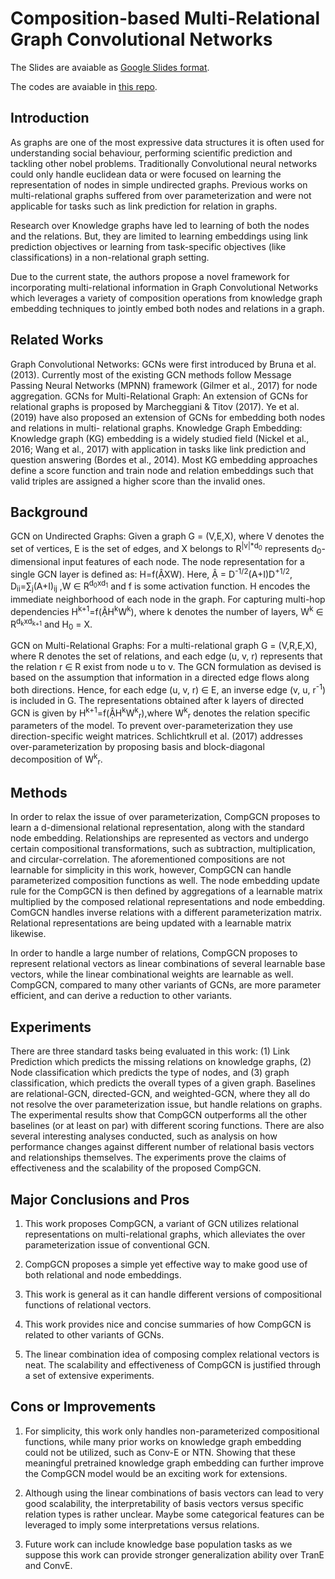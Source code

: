 # Composition-based Multi-Relational Graph Convolutional Networks

The Slides are avaiable as [Google Slides format](https://github.com/malllabiisc/CompGCN).

The codes are avaiable in [this repo](https://github.com/malllabiisc/CompGCN).

## Introduction

As graphs are one of the most expressive data structures it is often used for understanding social behaviour, performing scientific prediction and tackling other nobel problems. Traditionally  Convolutional neural networks could only handle euclidean data or were focused on learning the representation of nodes in simple undirected graphs. Previous works on multi-relational graphs suffered from over parameterization and were not applicable for tasks such as link prediction for relation in graphs.

Research over Knowledge graphs have led to learning of both the nodes and the relations.  But, they are limited to learning embeddings using link prediction objectives or learning from task-specific objectives (like classifications) in a non-relational graph setting.

Due to the current state, the authors propose a novel framework for incorporating multi-relational information in Graph Convolutional Networks which leverages a variety of composition operations from knowledge graph embedding techniques to jointly embed both nodes and relations in a graph.

## Related Works

Graph Convolutional Networks: GCNs were first introduced by Bruna et al. (2013). Currently most of the existing GCN methods follow Message Passing Neural Networks (MPNN) framework (Gilmer et al., 2017) for node aggregation.
GCNs for Multi-Relational Graph: An extension of GCNs for relational graphs is proposed by Marcheggiani & Titov (2017). Ye et al. (2019) have also proposed an extension of GCNs for embedding both nodes and relations in multi- relational graphs.
Knowledge Graph Embedding: Knowledge graph (KG) embedding is a widely studied field (Nickel et al., 2016; Wang et al., 2017) with application in tasks like link prediction and question answering (Bordes et al., 2014). Most KG embedding approaches define a score function and train node and relation embeddings such that valid triples are assigned a higher score than the invalid ones.

## Background

GCN on Undirected Graphs: Given a graph G = (V,E,X), where V denotes the set of vertices, E is the set of edges, and  X belongs to R<sup>|v|*d<sub>0</sub></sup> represents d<sub>0</sub>-dimensional input features of each node. The node representation for a single GCN layer is defined as: H=f(ẬXW). Here, Ậ = D<sup>-1/2</sup>(A+I)D<sup>+1/2</sup>,  D<sub>ii</sub>=∑<sub>j</sub>(A+I)<sub>ij</sub> ,W ∈ R<sup>d<sub>0</sub>xd<sub>1</sub></sup> and f is some activation function. H encodes the immediate neighborhood of each node in the graph. For capturing multi-hop dependencies H<sup>k+1</sup>=f(ẬH<sup>k</sup>W<sup>k</sup>), where k denotes the number of layers, W<sup>k</sup> ∈ R<sup>d<sub>k</sub>xd<sub>k+1</sub></sup> and H<sub>0</sub> = X.

GCN on Multi-Relational Graphs: For a multi-relational graph G = (V,R,E,X), where R denotes the set of relations, and each edge (u, v, r) represents that the relation r ∈ R exist from node u to v. The GCN formulation as devised is based on the assumption that information in a directed edge flows along both directions. Hence, for each edge (u, v, r) ∈ E, an inverse edge (v, u, r<sup>-1</sup>) is included in G. The representations obtained after k layers of directed GCN is given by H<sup>k+1</sup>=f(ẬH<sup>k</sup>W<sup>k</sup><sub>r</sub>),where W<sup>k</sup><sub>r</sub> denotes the relation specific parameters of the model. To prevent over-parameterization they use direction-specific weight matrices. Schlichtkrull et al. (2017) addresses over-parameterization by proposing basis and block-diagonal decomposition of W<sup>k</sup><sub>r</sub>.


## Methods

In order to relax the issue of over parameterization, CompGCN proposes to learn a d-dimensional relational representation, along with the standard node embedding. Relationships are represented as vectors and undergo certain compositional transformations, such as subtraction, multiplication, and circular-correlation. The aforementioned compositions are not learnable for simplicity in this work, however, CompGCN can handle parameterized composition functions as well. The node embedding update rule for the CompGCN is then defined by aggregations of a learnable matrix multiplied by the composed relational representations and node embedding. ComGCN handles inverse relations with a different parameterization matrix. Relational representations are being updated with a learnable matrix likewise.

In order to handle a large number of relations, CompGCN proposes to represent relational vectors as linear combinations of several learnable base vectors, while the linear combinational weights are learnable as well. CompGCN, compared to many other variants of GCNs, are more parameter efficient, and can derive a reduction to other variants.

## Experiments

There are three standard tasks being evaluated in this work: (1) Link Prediction which predicts the missing relations on knowledge graphs, (2) Node classification which predicts the type of nodes, and (3) graph classification, which predicts the overall types of a given graph. Baselines are relational-GCN, directed-GCN, and weighted-GCN, where they all do not resolve the over parameterization issue, but handle relations on graphs. The experimental results show that CompGCN outperforms all the other baselines (or at least on par) with different scoring functions. There are also several interesting analyses conducted, such as analysis on how performance changes against different number of relational basis vectors and relationships themselves.
The experiments prove the claims of effectiveness and the scalability of the proposed CompGCN.

## Major Conclusions and Pros

1. This work proposes CompGCN, a variant of GCN utilizes relational representations on multi-relational graphs, which alleviates the over parameterization issue of conventional GCN.

2. CompGCN proposes a simple yet effective way to make good use of both relational and node embeddings.

3. This work is general as it can handle different versions of compositional functions of relational vectors.

4. This work provides nice and concise summaries of how CompGCN is related to other variants of GCNs.

5. The linear combination idea of composing complex relational vectors is neat.
The scalability and effectiveness of CompGCN is justified through a set of extensive 
experiments.

## Cons or Improvements

1. For simplicity, this work only handles non-parameterized compositional functions, while many prior works on knowledge graph embedding could not be utilized, such as Conv-E or NTN. Showing that these meaningful pretrained knowledge graph embedding can further improve the CompGCN model would be an exciting work for extensions.

2. Although using the linear combinations of basis vectors can lead to very good scalability, the interpretability of basis vectors versus specific relation types is rather unclear. Maybe some categorical features can be leveraged to imply some interpretations versus relations.

3. Future work can include knowledge base population tasks as we suppose this work can provide stronger generalization ability over TranE and ConvE.